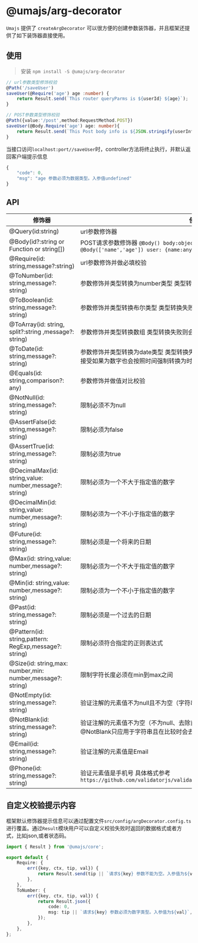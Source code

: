 # @umajs/arg-decorator
`Umajs` 提供了 `createArgDecorator` 可以很方便的创建参数装饰器，并且框架还提供了如下装饰器直接使用。

## 使用

> 安装 `npm install -S @umajs/arg-decorator`

```ts
// url参数类型修饰校验
@Path('/saveUser')
saveUser(@Require('age') age :number) {
    return Result.send(`This router queryParms is ${userId} ${age}`);
}

// POST参数类型修饰校验
@Path({value:'/post',method:RequestMethod.POST})
saveUser(@Body.Require('age') age: number){
    return Result.send(`This Post body info is ${JSON.stringify(userInfo)}`);
}
```
当接口访问`localhost:port//saveUser`时，controller方法将终止执行，并默认返回客户端提示信息
```js
{
    "code": 0,
    "msg": "age 参数必须为数据类型。入参值undefined"
}
```

## API

|修饰器| 使用说明 | 
---|---
@Query(id:string) | url参数修饰器
@Body(id?:string or Function or string[]) | POST请求参数修饰器 `@Body() body:object `  or `@Body('id') id:any` or  `@Body(['name','age']) user: {name:any,age:any}` 
@Require(id: string,message?:string) | url参数修饰并做必填校验
@ToNumber(id: string,message?: string) | 参数修饰并类型转换为number类型  类型转换失败则会终止函数执行并返回提示内容
@ToBoolean(id: string,message?: string) |参数修饰并类型转换布尔类型 类型转换失败则会终止函数执行并返回提示内容
@ToArray(id: string, split?:string ,message?: string) |参数修饰并类型转换数组 类型转换失败则会终止函数执行并返回提示内容
@ToDate(id: string,message?: string) | 参数修饰并类型转换为date类型  类型转换失败则会终止函数执行并返回提示内容 备注：参数接受如果为数字也会按照时间强制转换为时间格式。
@Equals(id: string,comparison?: any) | 参数修饰并做值对比校验
@NotNull(id: string,message?: string) |	限制必须不为null 
@AssertFalse(id: string,message?: string) |		限制必须为false
@AssertTrue(id: string,message?: string)	 |	限制必须为true
@DecimalMax(id: string,value: number,message?: string) |		限制必须为一个不大于指定值的数字
@DecimalMin(id: string,value: number,message?: string) |		限制必须为一个不小于指定值的数字
@Future(id: string,message?: string)	 |	限制必须是一个将来的日期
@Max(id: string,value: number,message?: string)	 |	限制必须为一个不大于指定值的数字
@Min(id: string,value: number,message?: string)	 |	限制必须为一个不小于指定值的数字
@Past(id: string,message?: string)	 |	限制必须是一个过去的日期
@Pattern(id: string,pattern: RegExp,message?: string)	 |	限制必须符合指定的正则表达式
@Size(id: string,max: number,min: number,message?: string)	 |	限制字符长度必须在min到max之间
@NotEmpty(id: string,message?: string) 	 |		验证注解的元素值不为null且不为空（字符串长度不为0、集合大小不为0）
@NotBlank(id: string,message?: string)	 |	验证注解的元素值不为空（不为null、去除首位空格后长度为0），不同于@NotEmpty，@NotBlank只应用于字符串且在比较时会去除字符串的空格
@Email(id: string,message?: string) |		验证注解的元素值是Email
@Phone(id: string,message?: string) | 验证元素值是手机号 具体格式参考`https://github.com/validatorjs/validator.js/blob/master/src/lib/isMobilePhone.js`

## 自定义校验提示内容
框架默认修饰器提示信息可以通过配置文件`src/config/argDecorator.config.ts`进行覆盖。通过`Result`模块用户可以自定义校验失败时返回的数据格式或者方式，比如json,或者状态码。
```ts
import { Result } from '@umajs/core';

export default {
    Require: {
        err({key, ctx, tip, val}) {
            return Result.send(tip || `请求${key} 参数不能为空。入参值为${val}`,403);
        },
    },
    ToNumber: {
        err({key, ctx, tip, val}) {
            return Result.json({
                code: 0,
                msg: tip || `请求${key} 参数必须为数字类型。入参值为${val}`,
            });
        },
    },
};

```
